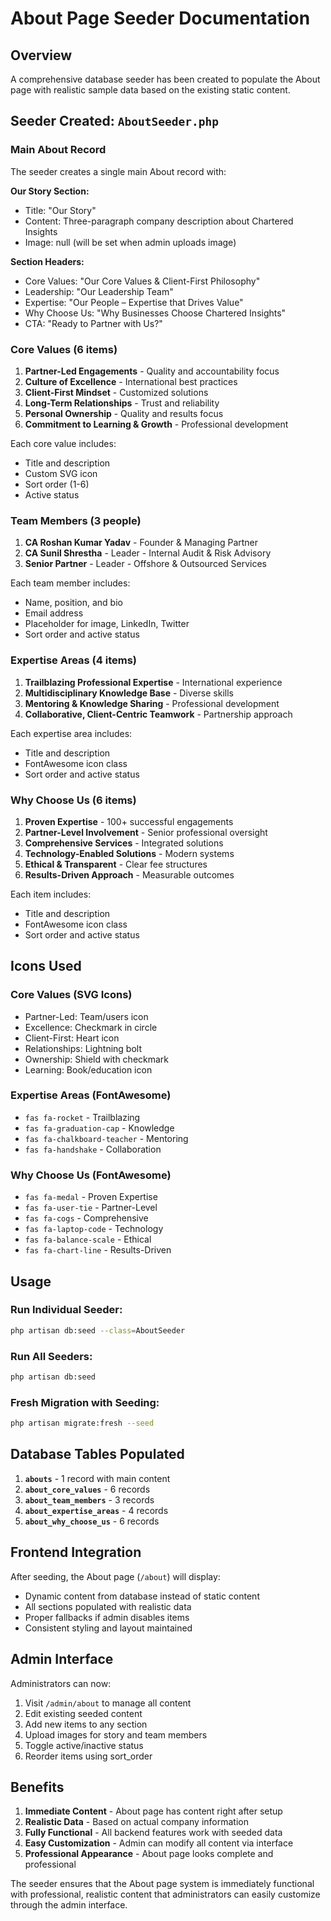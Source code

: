 # About Page Seeder Documentation

## Overview
A comprehensive database seeder has been created to populate the About page with realistic sample data based on the existing static content.

## Seeder Created: `AboutSeeder.php`

### Main About Record
The seeder creates a single main About record with:

**Our Story Section:**
- Title: "Our Story"
- Content: Three-paragraph company description about Chartered Insights
- Image: null (will be set when admin uploads image)

**Section Headers:**
- Core Values: "Our Core Values & Client-First Philosophy"
- Leadership: "Our Leadership Team" 
- Expertise: "Our People – Expertise that Drives Value"
- Why Choose Us: "Why Businesses Choose Chartered Insights"
- CTA: "Ready to Partner with Us?"

### Core Values (6 items)
1. **Partner-Led Engagements** - Quality and accountability focus
2. **Culture of Excellence** - International best practices
3. **Client-First Mindset** - Customized solutions
4. **Long-Term Relationships** - Trust and reliability
5. **Personal Ownership** - Quality and results focus
6. **Commitment to Learning & Growth** - Professional development

Each core value includes:
- Title and description
- Custom SVG icon
- Sort order (1-6)
- Active status

### Team Members (3 people)
1. **CA Roshan Kumar Yadav** - Founder & Managing Partner
2. **CA Sunil Shrestha** - Leader - Internal Audit & Risk Advisory  
3. **Senior Partner** - Leader - Offshore & Outsourced Services

Each team member includes:
- Name, position, and bio
- Email address
- Placeholder for image, LinkedIn, Twitter
- Sort order and active status

### Expertise Areas (4 items)
1. **Trailblazing Professional Expertise** - International experience
2. **Multidisciplinary Knowledge Base** - Diverse skills
3. **Mentoring & Knowledge Sharing** - Professional development
4. **Collaborative, Client-Centric Teamwork** - Partnership approach

Each expertise area includes:
- Title and description
- FontAwesome icon class
- Sort order and active status

### Why Choose Us (6 items)
1. **Proven Expertise** - 100+ successful engagements
2. **Partner-Level Involvement** - Senior professional oversight
3. **Comprehensive Services** - Integrated solutions
4. **Technology-Enabled Solutions** - Modern systems
5. **Ethical & Transparent** - Clear fee structures
6. **Results-Driven Approach** - Measurable outcomes

Each item includes:
- Title and description
- FontAwesome icon class
- Sort order and active status

## Icons Used

### Core Values (SVG Icons)
- Partner-Led: Team/users icon
- Excellence: Checkmark in circle
- Client-First: Heart icon
- Relationships: Lightning bolt
- Ownership: Shield with checkmark
- Learning: Book/education icon

### Expertise Areas (FontAwesome)
- `fas fa-rocket` - Trailblazing
- `fas fa-graduation-cap` - Knowledge
- `fas fa-chalkboard-teacher` - Mentoring
- `fas fa-handshake` - Collaboration

### Why Choose Us (FontAwesome)
- `fas fa-medal` - Proven Expertise
- `fas fa-user-tie` - Partner-Level
- `fas fa-cogs` - Comprehensive
- `fas fa-laptop-code` - Technology
- `fas fa-balance-scale` - Ethical
- `fas fa-chart-line` - Results-Driven

## Usage

### Run Individual Seeder:
```bash
php artisan db:seed --class=AboutSeeder
```

### Run All Seeders:
```bash
php artisan db:seed
```

### Fresh Migration with Seeding:
```bash
php artisan migrate:fresh --seed
```

## Database Tables Populated

1. **`abouts`** - 1 record with main content
2. **`about_core_values`** - 6 records
3. **`about_team_members`** - 3 records  
4. **`about_expertise_areas`** - 4 records
5. **`about_why_choose_us`** - 6 records

## Frontend Integration

After seeding, the About page (`/about`) will display:
- Dynamic content from database instead of static content
- All sections populated with realistic data
- Proper fallbacks if admin disables items
- Consistent styling and layout maintained

## Admin Interface

Administrators can now:
1. Visit `/admin/about` to manage all content
2. Edit existing seeded content
3. Add new items to any section
4. Upload images for story and team members
5. Toggle active/inactive status
6. Reorder items using sort_order

## Benefits

1. **Immediate Content** - About page has content right after setup
2. **Realistic Data** - Based on actual company information
3. **Fully Functional** - All backend features work with seeded data
4. **Easy Customization** - Admin can modify all content via interface
5. **Professional Appearance** - About page looks complete and professional

The seeder ensures that the About page system is immediately functional with professional, realistic content that administrators can easily customize through the admin interface.
